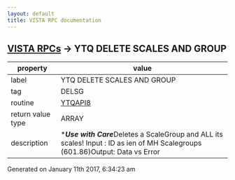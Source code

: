 ```yaml
---
layout: default
title: VISTA RPC documentation
---
```




## [VISTA RPCs](TableOfContent.md) &#8594; YTQ DELETE SCALES AND GROUP 

 property | value 
--- | --- 
 label | YTQ DELETE SCALES AND GROUP
 tag | DELSG
 routine | [YTQAPI8](http://code.osehra.org/dox/Routine_YTQAPI8_source.html)
 return value type | ARRAY
 description | ****Use with Care***Deletes a ScaleGroup and ALL its scales!  Input : ID as ien of MH Scalegroups (601.86)Output: Data vs Error




Generated on January 11th 2017, 6:34:23 am